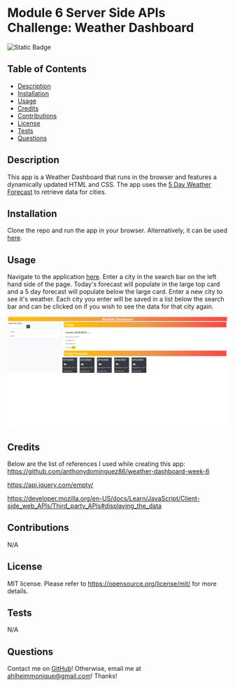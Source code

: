 # Module 6 Server Side APIs Challenge: Weather Dashboard
![Static Badge](https://img.shields.io/badge/license-MIT-pink)

## Table of Contents
- [Description](#Description)
- [Installation](#Installation)
- [Usage](#Usage)
- [Credits](#Credits)
- [Contributions](#Contributions)
- [License](#License)
- [Tests](#Tests)
- [Questions](#Questions)

## Description
This app is a Weather Dashboard that runs in the browser and features a dynamically updated HTML and CSS. The app uses the [5 Day Weather Forecast](https://openweathermap.org/forecast5) to retrieve data for cities.

## Installation
Clone the repo and run the app in your browser. Alternatively, it can be used [here](https://mahlheim.github.io/fantastic-rotary-phone/).

## Usage
Navigate to the application [here](https://mahlheim.github.io/fantastic-rotary-phone/). Enter a city in the search bar on the left hand side of the page. Today's forecast will populate in the large top card and a 5 day forecast will populate below the large card. Enter a new city to see it's weather. Each city you enter will be saved in a list below the search bar and can be clicked on if you wish to see the data for that city again.

![screengrab](/assets/screengrab.png)

## Credits
Below are the list of references I used while creating this app:
<br>
https://github.com/anthonydominguez86/weather-dashboard-week-6

https://api.jquery.com/empty/

https://developer.mozilla.org/en-US/docs/Learn/JavaScript/Client-side_web_APIs/Third_party_APIs#displaying_the_data


## Contributions
N/A

## License
MIT license.
Please refer to https://opensource.org/license/mit/ for more details.

## Tests
N/A

## Questions
Contact me on [GitHub](https://github.com/mahlheim)!
Otherwise, email me at ahlheimmonique@gmail.com! Thanks!